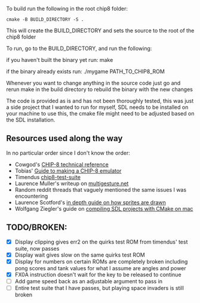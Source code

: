To build run the following in the root chip8 folder:

    cmake -B BUILD_DIRECTORY -S . 

This will create the BUILD_DIRECTORY and sets the source to the root of the chip8 folder

To run, go to the BUILD_DIRECTORY, and run the following:

if you haven't built the binary yet run:
    make

if the binary already exists run:
    ./mygame PATH_TO_CHIP8_ROM

Whenever you want to change anything in the source code just go and rerun make in the build
directory to rebuild the binary with the new changes

The code is provided as is and has not been thoroughly tested, this was just a side project 
that I wanted to run for myself, SDL needs to be installed on your machine to use this, the cmake 
file might need to be adjusted based on the SDL installation. 

## Resources used along the way 
In no particular order since I don't know the order:
- Cowgod's [CHIP-8 technical reference](http://devernay.free.fr/hacks/chip8/C8TECH10.HTM#8xy4)
- Tobias' [Guide to making a CHIP-8 emulator](https://tobiasvl.github.io/blog/write-a-chip-8-emulator/#instructions)
- Timendus [chip8-test-suite](https://github.com/Timendus/chip8-test-suite)
- Laurence Muller's writeup on [multigesture.net](https://multigesture.net/articles/how-to-write-an-emulator-chip-8-interpreter/)
- Random reddit threads that vaguely mentioned the same issues I was encountering
- Laurence Scotford's [in depth guide on how sprites are drawn](https://www.laurencescotford.net/2020/07/19/chip-8-on-the-cosmac-vip-drawing-sprites/)
- Wolfgang Ziegler's guide on [compiling SDL projects with CMake on mac](https://wolfgang-ziegler.com/Blog/sdl-cmake-osx)


## TODO/BROKEN:
- [x] Display clipping gives err2 on the quirks test ROM from timendus' test suite, now passes
- [x] Display wait gives slow on the same quirks test ROM
- [x] Display for numbers on certain ROMs are completely broken including pong scores and tank values for what I assume are angles and power
- [x] FX0A instruction doesn't wait for the key to be released to continue
- [ ] Add game speed back as an adjustable argument to pass in
- [ ] Entire test suite that I have passes, but playing space invaders is still broken
